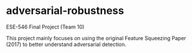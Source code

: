 # adversarial-robustness
ESE-546 Final Project (Team 10)

This project mainly focuses on using the original Feature Squeezing Paper (2017) to better understand adversarial detection.
